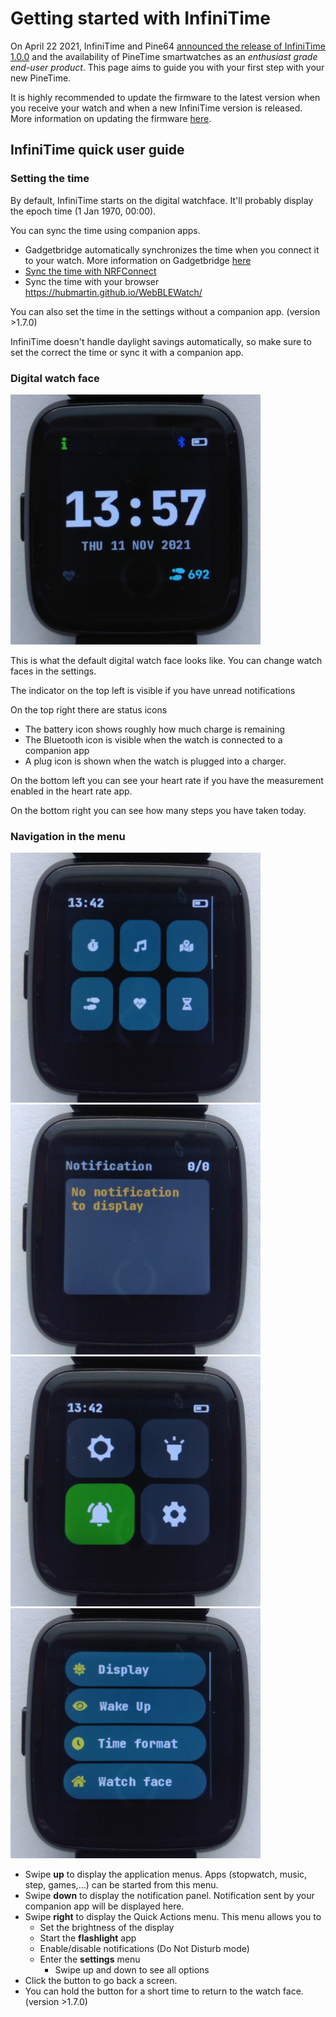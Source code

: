 # Getting started with InfiniTime

On April 22 2021, InfiniTime and Pine64 [announced the release of InfiniTime 1.0.0](https://www.pine64.org/2021/04/22/its-time-infinitime-1-0/) and the availability of PineTime smartwatches as an *enthusiast grade end-user product*. This page aims to guide you with your first step with your new PineTime.

It is highly recommended to update the firmware to the latest version when you receive your watch and when a new InfiniTime version is released. More information on updating the firmware [here](/doc/gettingStarted/updating-software.md).

## InfiniTime quick user guide

### Setting the time

By default, InfiniTime starts on the digital watchface. It'll probably display the epoch time (1 Jan 1970, 00:00).

You can sync the time using companion apps.

 - Gadgetbridge automatically synchronizes the time when you connect it to your watch. More information on Gadgetbridge [here](/doc/gettingStarted/ota-gadgetbridge.md)
 - [Sync the time with NRFConnect](/doc/gettingStarted/time-nrfconnect.md)
 - Sync the time with your browser https://hubmartin.github.io/WebBLEWatch/

You can also set the time in the settings without a companion app. (version >1.7.0)

InfiniTime doesn't handle daylight savings automatically, so make sure to set the correct the time or sync it with a companion app.

### Digital watch face

![Digital watch face](ui/watchface.jpg)

This is what the default digital watch face looks like. You can change watch faces in the settings.

The indicator on the top left is visible if you have unread notifications

On the top right there are status icons

 - The battery icon shows roughly how much charge is remaining
 - The Bluetooth icon is visible when the watch is connected to a companion app
 - A plug icon is shown when the watch is plugged into a charger.

On the bottom left you can see your heart rate if you have the measurement enabled in the heart rate app.

On the bottom right you can see how many steps you have taken today.

### Navigation in the menu

![Application menu](ui/applist.jpg)
![Notifications](ui/notifications.jpg)
![Quick actions](ui/quicksettings.jpg)
![Settings](ui/settings.jpg)

 - Swipe **up** to display the application menus. Apps (stopwatch, music, step, games,...) can be started from this menu.
 - Swipe **down** to display the notification panel. Notification sent by your companion app will be displayed here.
 - Swipe **right** to display the Quick Actions menu. This menu allows you to
    - Set the brightness of the display
    - Start the **flashlight** app
    - Enable/disable notifications (Do Not Disturb mode)
    - Enter the **settings** menu
       - Swipe up and down to see all options
 - Click the button to go back a screen.
 - You can hold the button for a short time to return to the watch face. (version >1.7.0)
